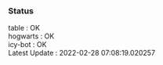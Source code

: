 ### Status


table : OK  
hogwarts : OK  
icy-bot : OK  
Latest Update : 2022-02-28 07:08:19.020257
